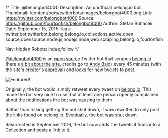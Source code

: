 /*
Title: @belongbot4000
Description: An unofficial belong.io bot.
Thumbnail: /content/bots/twitterbots/images/belongbot4000.png
Link: https://twitter.com/belongbot4000
Source: https://github.com/fourtonfish/belongbot4000
Author: Stefan Bohacek
Date: September 15, 2015
Tags: twitter,bot,twitterbot,belong,belong.io,collections,active,open source,opensource,node.js,nodejs,node,web scraping,belong.io,fourtonfish

Nav: hidden
Robots: index,follow
*/

[@belongbot4000](https://twitter.com/belongbot4000) is an [open source](https://github.com/fourtonfish/belongbot4000) Twitter bot that scrapes [belong.io](http://belong.io/) (here's [a bit about the site](https://www.wired.com/2015/04/curation-code-powerful-combo-finding-webs-best-stuff/), credits go to [Andy Baio](https://twitter.com/waxpancake)) every 45 minutes (with the site's creator's [approval](https://twitter.com/waxpancake/status/649582755777417216)) and looks for new tweets to post.

![Featured!](/content/images/belongio.png)

Originally, the bot would simply retweet every tweet on [belong.io](http://belong.io/). This made the bot very nice to use, but at least one person openly complained about the notifications the bot was causing to them.

Rather than risking getting the bot shut down, it was rewritten to only post the links found on belong.io. Eventually, the bot was shut down.

Resurrected in September 2016, the bot now adds the tweets it finds into a [Collection](https://blog.twitter.com/2015/tell-compelling-stories-with-twitter-on-mobile-or-web) and posts a link to it.
